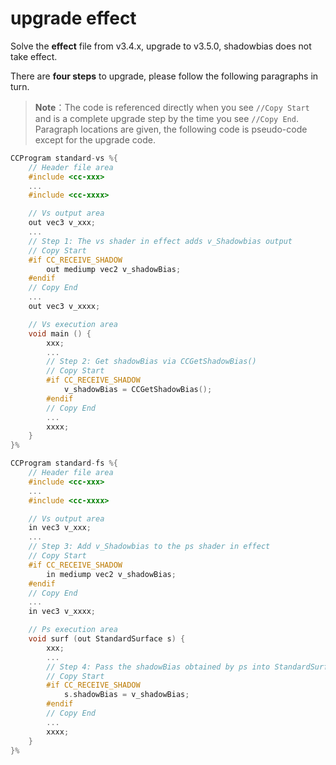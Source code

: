 # upgrade effect

Solve the **effect** file from v3.4.x, upgrade to v3.5.0, shadowbias does not take effect.

There are **four steps** to upgrade, please follow the following paragraphs in turn.

> **Note**：The code is referenced directly when you see `//Copy Start` and is a complete upgrade step by the time you see `//Copy End`. Paragraph locations are given, the following code is pseudo-code except for the upgrade code.

```c
CCProgram standard-vs %{
    // Header file area
    #include <cc-xxx>
    ...
    #include <cc-xxxx>

    // Vs output area
    out vec3 v_xxx;
    ...
    // Step 1: The vs shader in effect adds v_Shadowbias output
    // Copy Start
    #if CC_RECEIVE_SHADOW
        out mediump vec2 v_shadowBias;
    #endif
    // Copy End
    ...
    out vec3 v_xxxx;

    // Vs execution area
    void main () {
        xxx;
        ...
        // Step 2: Get shadowBias via CCGetShadowBias()
        // Copy Start
        #if CC_RECEIVE_SHADOW
            v_shadowBias = CCGetShadowBias();
        #endif
        // Copy End
        ...
        xxxx;
    }
}%

CCProgram standard-fs %{
    // Header file area
    #include <cc-xxx>
    ...
    #include <cc-xxxx>

    // Vs output area
    in vec3 v_xxx;
    ...
    // Step 3: Add v_Shadowbias to the ps shader in effect
    // Copy Start
    #if CC_RECEIVE_SHADOW
        in mediump vec2 v_shadowBias;
    #endif
    // Copy End
    ...
    in vec3 v_xxxx;

    // Ps execution area
    void surf (out StandardSurface s) {
        xxx;
        ...
        // Step 4: Pass the shadowBias obtained by ps into StandardSurface
        // Copy Start
        #if CC_RECEIVE_SHADOW
            s.shadowBias = v_shadowBias;
        #endif
        // Copy End
        ...
        xxxx;
    }
}%
```

